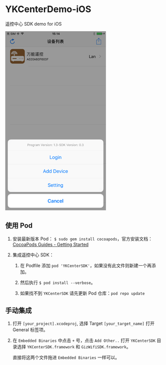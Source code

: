 # YKCenterDemo-iOS
遥控中心 SDK demo for iOS

<img src="/Screenshot/screenshot_1.PNG" width="320">

## 使用 Pod
1. 安装最新版本 Pod：
```$ sudo gem install cocoapods```，官方安装文档：[CocoaPods Guides - Getting Started](https://guides.cocoapods.org/using/getting-started.html#getting-started)

2. 集成遥控中心 SDK：
  
   1. 在 Podfile 添加 `pod 'YKCenterSDK'`，如果没有此文件则新建一个再添加。

   2. 然后执行 ```$ pod install --verbose```。

   3. 如果找不到 `YKCenterSDK` 请先更新 Pod 仓库：`pod repo update`

## 手动集成

1. 打开 `[your_project].xcodeproj`, 选择 Target `[your_target_name]` 打开 General 标签项。

2. 在 `Embedded Binaries` 中点击 `+` 号，点击 `Add Other..` 打开 `YKCenterSDK` 目录选择 `YKCenterSDK.framework` 和 `GizWifiSDK.framework`。

   直接将这两个文件拖进 `Embedded Binaries` 一样可以。

